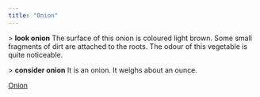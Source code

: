 ```yaml
---
title: "Onion"
---
```


\> **look onion** The surface of this onion is coloured light brown.
Some small fragments of dirt are attached to the roots. The odour of
this vegetable is quite noticeable.

\> **consider onion** It is an onion. It weighs about an ounce.

[Onion](Category:_Consumables "wikilink")